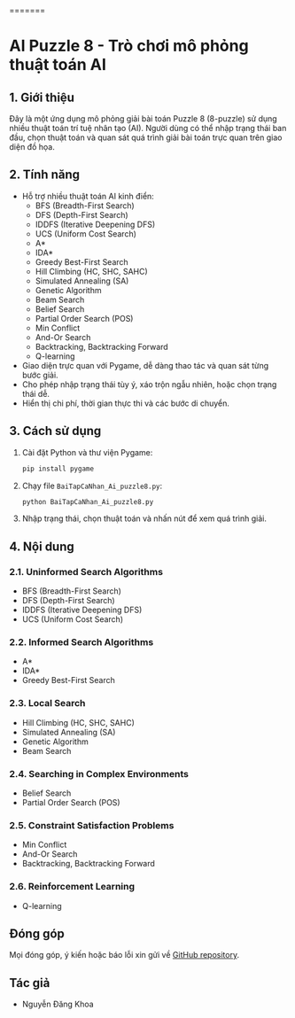 =======
# AI Puzzle 8 - Trò chơi mô phỏng thuật toán AI

## 1. Giới thiệu
Đây là một ứng dụng mô phỏng giải bài toán Puzzle 8 (8-puzzle) sử dụng nhiều thuật toán trí tuệ nhân tạo (AI). Người dùng có thể nhập trạng thái ban đầu, chọn thuật toán và quan sát quá trình giải bài toán trực quan trên giao diện đồ họa.

## 2. Tính năng
- Hỗ trợ nhiều thuật toán AI kinh điển:
  - BFS (Breadth-First Search)
  - DFS (Depth-First Search)
  - IDDFS (Iterative Deepening DFS)
  - UCS (Uniform Cost Search)
  - A*
  - IDA*
  - Greedy Best-First Search
  - Hill Climbing (HC, SHC, SAHC)
  - Simulated Annealing (SA)
  - Genetic Algorithm
  - Beam Search
  - Belief Search
  - Partial Order Search (POS)
  - Min Conflict
  - And-Or Search
  - Backtracking, Backtracking Forward
  - Q-learning
- Giao diện trực quan với Pygame, dễ dàng thao tác và quan sát từng bước giải.
- Cho phép nhập trạng thái tùy ý, xáo trộn ngẫu nhiên, hoặc chọn trạng thái dễ.
- Hiển thị chi phí, thời gian thực thi và các bước di chuyển.

## 3. Cách sử dụng
1. Cài đặt Python và thư viện Pygame:
   ```bash
   pip install pygame
   ```
2. Chạy file `BaiTapCaNhan_Ai_puzzle8.py`:
   ```bash
   python BaiTapCaNhan_Ai_puzzle8.py
   ```
3. Nhập trạng thái, chọn thuật toán và nhấn nút để xem quá trình giải.

## 4. Nội dung

### 2.1. Uninformed Search Algorithms

- BFS (Breadth-First Search)
- DFS (Depth-First Search)
- IDDFS (Iterative Deepening DFS)
- UCS (Uniform Cost Search)

### 2.2. Informed Search Algorithms

- A*
- IDA*
- Greedy Best-First Search

### 2.3. Local Search

- Hill Climbing (HC, SHC, SAHC)
- Simulated Annealing (SA)
- Genetic Algorithm
- Beam Search

### 2.4. Searching in Complex Environments

- Belief Search
- Partial Order Search (POS)

### 2.5. Constraint Satisfaction Problems

- Min Conflict
- And-Or Search
- Backtracking, Backtracking Forward

### 2.6. Reinforcement Learning
 
- Q-learning

## Đóng góp
Mọi đóng góp, ý kiến hoặc báo lỗi xin gửi về [GitHub repository](https://github.com/NDKhoa30102005/AI).

## Tác giả
- Nguyễn Đăng Khoa
